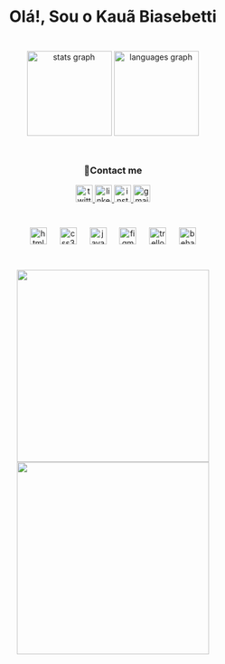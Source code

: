 <div align="center">
    <h1 align="center" font-family="Arial">Olá!, Sou o Kauã Biasebetti</h1>
</div>

<div align="center">
  <img height="8" src="https://user-images.githubusercontent.com/73097560/115834477-dbab4500-a447-11eb-908a-139a6edaec5c.gif"/>
  <br><br>
</div>

<div align="center">
<img class="coisastatus" src="https://github-readme-stats.vercel.app/api?username=kauuaa&hide_title=false&hide_rank=false&show_icons=true&include_all_commits=true&count_private=true&disable_animations=false&theme=discord_old_blurple&hide_border=true&order=2" height="150" alt="stats graph"\>
  
  <img src="https://github-readme-stats.vercel.app/api/top-langs?username=kauuaa&locale=en&hide_title=false&layout=compact&card_width=320&langs_count=5&theme=discord_old_blurple&hide_border=true&order=2" height="150" alt="languages graph"/>
  <br><br>
</div>



<div align="center">
  <img height="8" src="https://user-images.githubusercontent.com/73097560/115834477-dbab4500-a447-11eb-908a-139a6edaec5c.gif"/>
  <br>
</div>

<div align="center">
    <h3 align="center">🤝Contact me</h3>
</div>


<div align="center">
  <a href="https://twitter.com/kbiasebetti_" target="_blank">
    <img src="https://img.shields.io/static/v1?message=Twitter&logo=twitter&label=&color=1DA1F2&logoColor=white&labelColor=&style=for-the-badge" height="30" alt="twitter logo"/>
  </a>
  <a href="https://www.linkedin.com/in/kau%C3%A3-biasebetti-de-souza-a310a6272/" target="_blank">
    <img src="https://img.shields.io/static/v1?message=LinkedIn&logo=linkedin&label=&color=0077B5&logoColor=white&labelColor=&style=for-the-badge" height="30" alt="linkedin logo"  />
  </a>
  <a href="https://www.instagram.com/kbiasebetti/" target="_blank">
    <img src="https://img.shields.io/static/v1?message=Instagram&logo=instagram&label=&color=E4405F&logoColor=white&labelColor=&style=for-the-badge" height="30" alt="instagram logo"  />
  </a>
  <a href="mailto:kauamengel17@gmail.com" target="_blank">
    <img src="https://img.shields.io/static/v1?message=Gmail&logo=gmail&label=&color=D14836&logoColor=white&labelColor=&style=for-the-badge" height="30" alt="gmail logo"  />
  </a>
  <br><br>
</div>



<div align="center">
  <img height="8" src="https://user-images.githubusercontent.com/73097560/115834477-dbab4500-a447-11eb-908a-139a6edaec5c.gif"  />
</div>



<div align="center">
  <br>
  <img src="https://cdn.jsdelivr.net/gh/devicons/devicon/icons/html5/html5-original.svg" height="30" alt="html5 logo"  />
  <img width="15" />
  <img src="https://cdn.jsdelivr.net/gh/devicons/devicon/icons/css3/css3-original.svg" height="30" alt="css3 logo"  />
  <img width="15" />
  <img src="https://skillicons.dev/icons?i=js" height="30" alt="javascript logo"  />
  <img width="15" />
  <img src="https://cdn.jsdelivr.net/gh/devicons/devicon/icons/figma/figma-original.svg" height="30" alt="figma logo"  />
  <img width="15" />
  <img src="https://cdn.jsdelivr.net/gh/devicons/devicon/icons/trello/trello-plain.svg" height="30" alt="trello logo"  />
  <img width="15" />
  <img src="https://cdn.jsdelivr.net/gh/devicons/devicon/icons/behance/behance-original.svg" height="30" alt="behance logo"  />
    <br><br>
</div>

<div align="center">
  <img height="8" src="https://user-images.githubusercontent.com/73097560/115834477-dbab4500-a447-11eb-908a-139a6edaec5c.gif"  />
    <br><br>
</div>



<div align="center">
    <img align="center" height="340" class="spotify" src="https://spotify-recently-played-readme.vercel.app/api?user=12hwsjmyo4n1spbgon0jrv42x&unique={true|1|on|yes}"/>
    <img align="center" height="340" src="https://cdn.glitch.global/d7e807c9-73a6-4640-8631-4a6c2de3a0a1/meh-monday.gif?v=1700232434127">
</div>
